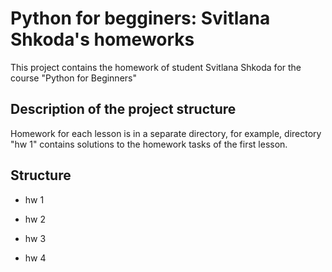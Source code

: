 Python for begginers: Svitlana Shkoda's homeworks
=================================

This project contains the homework of student Svitlana Shkoda for the course "Python for Beginners"

Description of the project structure
------------
Homework for each lesson is in a separate directory, 
for example, directory "hw 1" contains solutions to the homework tasks of the first lesson.

Structure
--------

* hw 1

* hw 2

* hw 3

* hw 4
